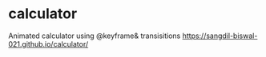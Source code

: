 # calculator
Animated calculator using @keyframe& transisitions
https://sangdil-biswal-021.github.io/calculator/
